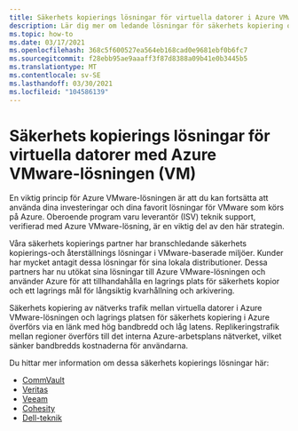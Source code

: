 ```yaml
---
title: Säkerhets kopierings lösningar för virtuella datorer i Azure VMware-lösningen
description: Lär dig mer om ledande lösningar för säkerhets kopiering och återställning för dina virtuella Azure VMware-lösningar.
ms.topic: how-to
ms.date: 03/17/2021
ms.openlocfilehash: 368c5f600527ea564eb168cad0e9681ebf0b6fc7
ms.sourcegitcommit: f28ebb95ae9aaaff3f87d8388a09b41e0b3445b5
ms.translationtype: MT
ms.contentlocale: sv-SE
ms.lasthandoff: 03/30/2021
ms.locfileid: "104586139"
---
```

# <a name="backup-solutions-for-azure-vmware-solution-virtual-machines-vms"></a>Säkerhets kopierings lösningar för virtuella datorer med Azure VMware-lösningen (VM)

En viktig princip för Azure VMware-lösningen är att du kan fortsätta att använda dina investeringar och dina favorit lösningar för VMware som körs på Azure. Oberoende program varu leverantör (ISV) teknik support, verifierad med Azure VMware-lösning, är en viktig del av den här strategin. 

Våra säkerhets kopierings partner har branschledande säkerhets kopierings-och återställnings lösningar i VMware-baserade miljöer. Kunder har mycket antagit dessa lösningar för sina lokala distributioner. Dessa partners har nu utökat sina lösningar till Azure VMware-lösningen och använder Azure för att tillhandahålla en lagrings plats för säkerhets kopior och ett lagrings mål för långsiktig kvarhållning och arkivering.

Säkerhets kopiering av nätverks trafik mellan virtuella datorer i Azure VMware-lösningen och lagrings platsen för säkerhets kopiering i Azure överförs via en länk med hög bandbredd och låg latens. Replikeringstrafik mellan regioner överförs till det interna Azure-arbetsplans nätverket, vilket sänker bandbredds kostnaderna för användarna.

Du hittar mer information om dessa säkerhets kopierings lösningar här:
- [CommVault](https://documentation.commvault.com/11.21/essential/128997_support_for_azure_vmware_solution.html)
- [Veritas](https://vrt.as/nb4avs)
- [Veeam](https://www.veeam.com/kb4012)
- [Cohesity](https://www.cohesity.com/resource-assets/solution-brief/Cohesity-Azure-Solution-Brief.pdf)
- [Dell-teknik](https://www.delltechnologies.com/resources/en-us/asset/briefs-handouts/solutions/dell-emc-data-protection-for-avs.pdf)
